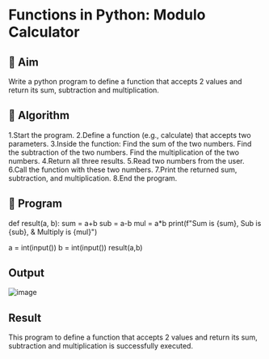 # Functions in Python: Modulo Calculator

## 🎯 Aim
Write a python program to define a function that accepts 2 values and return its sum, subtraction and multiplication.

## 🧠 Algorithm
1.Start the program.
2.Define a function (e.g., calculate) that accepts two parameters.
3.Inside the function:
    Find the sum of the two numbers.
    Find the subtraction of the two numbers.
    Find the multiplication of the two numbers.
4.Return all three results.
5.Read two numbers from the user.
6.Call the function with these two numbers.
7.Print the returned sum, subtraction, and multiplication.
8.End the program.

## 🧾 Program
def result(a, b):
    sum = a+b
    sub = a-b
    mul = a*b
    print(f"Sum is {sum}, Sub is {sub}, & Multiply is {mul}")

a = int(input())
b = int(input())
result(a,b)

## Output
![image](https://github.com/user-attachments/assets/483db2ae-9567-4571-ac35-6cef77d6650f)

## Result
This program to define a function that accepts 2 values and return its sum, subtraction and multiplication is successfully executed.

